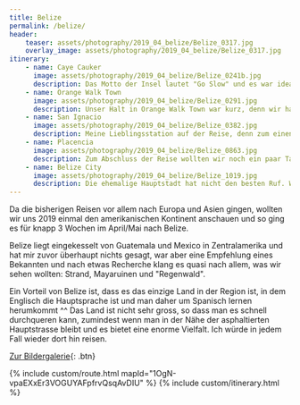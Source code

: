 ```yaml
---
title: Belize
permalink: /belize/
header:
    teaser: assets/photography/2019_04_belize/Belize_0317.jpg
    overlay_image: assets/photography/2019_04_belize/Belize_0317.jpg
itinerary:
    - name: Caye Cauker
      image: assets/photography/2019_04_belize/Belize_0241b.jpg
      description: Das Motto der Insel lautet "Go Slow" und es war ideal um nach einer ewig langen Anreise im Land und Klima anzukommen. Neben dem Eintauchen ins Inselleben ging es auch ins Korallenriff zu Rochen, Haien und vielen anderen Fischen. Nur lernen wir es scheinbar nicht uns ausreichend einzucremen und so endete der Ausflug mit dem bisher schlimmsten Sonnenbrand den ich im Leben hatte. In jedem Fall eine sehr entspannte Insel auf der man einige Tage verbringen kann.
    - name: Orange Walk Town
      image: assets/photography/2019_04_belize/Belize_0291.jpg
      description: Unser Halt in Orange Walk Town war kurz, denn wir haben dort nur gestoppt um uns die Maya-Ruinen von Lamanai anzuschauen. Da wir etwas ausserhalb genächtigt haben, fällt es schwer etwas zur Stadt zu sagen. Das was wir gesehen haben, war jedoch gut und man hätte bestimmt dort noch den ein oder anderen Tag verbringen können, aber irgendwo muss man Prioritäten setzen. Die Lamanai-Tour ist aber empfehlenswert. 
    - name: San Ignacio
      image: assets/photography/2019_04_belize/Belize_0382.jpg
      description: Meine Lieblingsstation auf der Reise, denn zum einen fand ich die Stadt sehr gemütlich und zum anderen ist sie Ausgangspunkt für etliche Abenteuer, sei es die Erkundung von mehreren Maya-Ruinen oder zur spektakulären ATM-Höhle. Zugegeben ist sie schon etwas touristisch, aber das nicht übertrieben und wie erwähnt nicht grundlos. Insgesamt waren wir 6 Nächte dort, und langweilig wurde es nie.
    - name: Placencia
      image: assets/photography/2019_04_belize/Belize_0863.jpg
      description: Zum Abschluss der Reise wollten wir noch ein paar Tage am Strand bzw. an der Küste verbringen und haben uns eine Villa nahe Placencia gebucht, als auch zwei Tage in der Stadt verbracht. In dem Gebiet gibt es vermehrt grössere Resorts, so dass sich alles eher an Pauschal- oder All-Inkl-Touristen ausrichtet, aber auch eine gemütliche Stadt in der man gut und gerne Zeit verbringen kann und etliche Wassersportmöglichkeiten bietet. Da wir schon in Caye Caulker schnorcheln waren, ging es stattdessen zum Ziplining.
    - name: Belize City
      image: assets/photography/2019_04_belize/Belize_1019.jpg
      description: Die ehemalige Hauptstadt hat nicht den besten Ruf. Wir haben uns daher dafür entschieden sie auszulassen und die letzte Nacht etwas ausserhalb in einem AirBnB zu verbringen. Freunde des Gastgebers haben uns vom Busbahnhof abgeholt und anschliessend etwas durch die Stadt gefahren, so dass wir doch noch ein paar Highlights sehen konnten. Ich hab in jedem Fall nicht das Gefühl etwas verpasst gehabt zu haben.
---
```


Da die bisherigen Reisen vor allem nach Europa und Asien gingen, wollten wir uns 2019 einmal den amerikanischen Kontinent anschauen und so ging es für knapp 3 Wochen im April/Mai nach Belize.

Belize liegt eingekesselt von Guatemala und Mexico in Zentralamerika und hat mir zuvor überhaupt nichts gesagt, 
war aber eine Empfehlung eines Bekannten und nach etwas Recherche klang es quasi nach allem, was wir sehen wollten: Strand, Mayaruinen und "Regenwald".

Ein Vorteil von Belize ist, dass es das einzige Land in der Region ist, in dem Englisch die Hauptsprache ist und man daher um Spanisch lernen herumkommt ^^ 
Das Land ist nicht sehr gross, so dass man es schnell durchqueren kann, zumindest wenn man in der Nähe der asphaltierten Hauptstrasse bleibt und es bietet eine enorme Vielfalt. 
Ich würde in jedem Fall wieder dort hin reisen.

[Zur Bildergalerie](/photography/belize-2019/){: .btn}

{% include custom/route.html mapId="1OgN-vpaEXxEr3VOGUYAFpfrvQsqAvDIU" %}
{% include custom/itinerary.html %}
